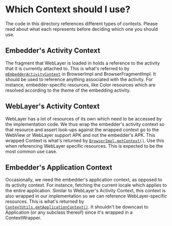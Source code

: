 # Which Context should I use?

The code in this directory references different types of contexts. Please read about what each
represents before deciding which one you should use.

## Embedder's Activity Context

The fragment that WebLayer is loaded in holds a reference to the activity that it is currently
attached to. This is what's referred to by [`mEmbedderActivityContext`][link1] in BrowserImpl and
BrowserFragmentImpl. It should be used to reference anything associated with the activity. For
instance, embedder-specific resources, like Color resources which are resolved according to the
theme of the embedding activity.

[link1]: https://source.chromium.org/chromium/chromium/src/+/6c336f4d55231595c038756f58a9e61d416a9c8f:weblayer/browser/java/org/chromium/weblayer_private/BrowserFragmentImpl.java;bpv=1;bpt=1

## WebLayer's Activity Context

WebLayer has a lot of resources of its own which need to be accessed by the implementation code. We
thus wrap the embedder's activity context so that resource and assert look-ups against the wrapped
context go to the WebView or WebLayer support APK and not the embedder's APK. This wrapped Context
is what's returned by [`BrowserImpl.getContext()`][link2]. Use this when referencing WebLayer specific
resources. This is expected to be the most common use case.

[link2]: https://source.chromium.org/chromium/chromium/src/+/master:weblayer/browser/java/org/chromium/weblayer_private/BrowserImpl.java?q=f:browserimpl%20getContext&ss=chromium%2Fchromium%2Fsrc

## Embedder's Application Context

Occasionally, we need the embedder's application context, as opposed to its activity context. For
instance, fetching the current locale which applies to the entire application.
Similar to WebLayer's Activity Context, this context is also wrapped in our implementation so we can
reference WebLayer-specific resources. This is what's returned by
[`ContextUtils.getApplicationContext()`][link3].
It shouldn't be downcast to Application (or any subclass thereof) since it's wrapped in a
ContextWrapper.

[link3]: https://source.chromium.org/chromium/chromium/src/+/master:base/android/java/src/org/chromium/base/ContextUtils.java?q=f:base%2FContextUtils%20getApplicationContext()&ss=chromium%2Fchromium%2Fsrc
